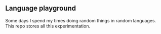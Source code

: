 ## Language playground

Some days I spend my times doing random things in random languages. This repo stores all this experimentation.
